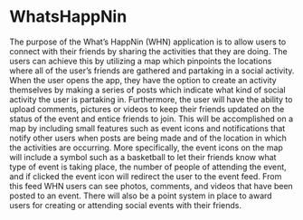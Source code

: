 # WhatsHappNin
The purpose of the What’s HappNin (WHN) application is to allow users to connect with their friends by sharing the activities that they are doing. The users can achieve this by utilizing a map which pinpoints the locations where all of the user’s friends are gathered and partaking in a social activity. When the user opens the app, they have the option to create an activity themselves by making a series of posts which indicate what kind of social activity the user is partaking in. Furthermore, the user will have the ability to upload comments, pictures or videos to keep their friends updated on the status of the event and entice friends to join. This will be accomplished on a map by including small features such as event icons and notifications that notify other users when posts are being made and of the location in which the activities are occurring. More specifically, the event icons on the map will include a symbol such as a basketball to let their friends know what type of event is taking place, the number of people of attending the event, and if clicked the event icon will redirect the user to the event feed. From this feed WHN users can see photos, comments, and videos that have been posted to an event. There will also be a point system in place to award users for creating or attending social events with their friends.

